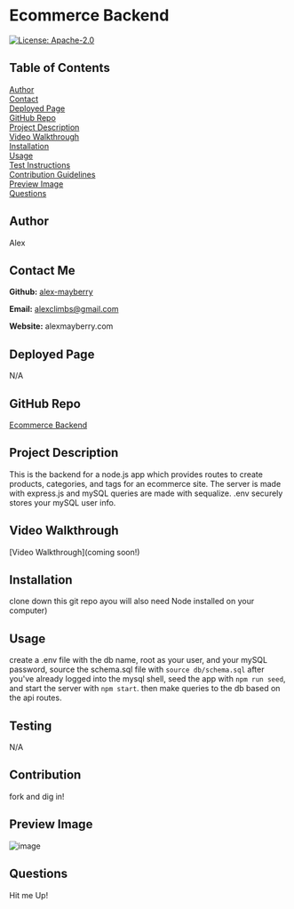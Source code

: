 
  # Ecommerce Backend

  [![License: Apache-2.0](https://img.shields.io/static/v1?label=License&message=Apache-2.0&color=blue)](https://opensource.org/licenses/Apache-2.0)

  ## Table of Contents

  [Author](#author) <br>
  [Contact](#contact-me) <br>
  [Deployed Page](#deployed-page) <br>
  [GitHub Repo](#github-repo) <br>
  [Project Description](#project-description)<br>
  [Video Walkthrough](#video-walkthrough)<br>
  [Installation](#installation)<br>
  [Usage](#usage)<br>
  [Test Instructions](#testing)<br>
  [Contribution Guidelines](#contribution)<br>
  [Preview Image](#preview-image)<br>
  [Questions](#questions)<br>
 



  ## Author

  Alex

  ## Contact Me

  **Github:** [alex-mayberry](https://github.io/alex-mayberry)

  **Email:** alexclimbs@gmail.com

  **Website:** alexmayberry.com

  ## Deployed Page
  
  N/A

  ## GitHub Repo

  [Ecommerce Backend](https://github.io/alex-mayberry/Ecommerce-Backend)

  ## Project Description

  This is the backend for a node.js app which provides routes to create products, categories, and tags for an ecommerce site. The server is made with express.js and mySQL queries are made with sequalize. .env securely stores your mySQL user info.

  ## Video Walkthrough

  [Video Walkthrough](coming soon!)

  ## Installation

  clone down this git repo ayou will also need Node installed on your computer)

  ## Usage

  create a .env file with the db name, root as your user, and your mySQL password, source the schema.sql file with `source db/schema.sql` after you've already logged into the mysql shell, seed the app with `npm run seed`, and start the server with `npm start`. then make queries to the db based on the api routes.

  ## Testing

  N/A

  ## Contribution

  fork and dig in!

  ## Preview Image

  ![image](N/A)

  ## Questions

  Hit me Up!